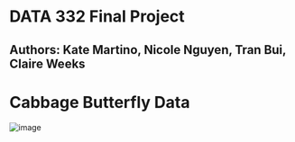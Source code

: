 # DATA 332 Final Project
## Authors: Kate Martino, Nicole Nguyen, Tran Bui, Claire Weeks

# Cabbage Butterfly Data
![image](https://user-images.githubusercontent.com/104874520/168184698-fe43f58d-81d8-42a8-a154-a0ce973d2a43.png)
